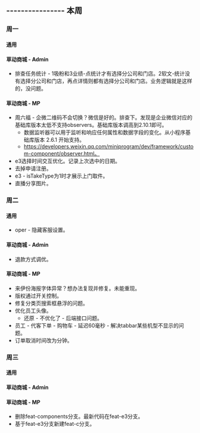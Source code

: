 ## ---------------- 本周

### 周一
#### 通用
#### 草动商城 - Admin
* 排查任务统计 - 1吸粉和3业绩-点统计才有选择分公司和门店。2软文-统计没有选择分公司和门店，再点详情则都有选择分公司和门店。业务逻辑就是这样的，没问题。
#### 草动商城 - MP
* 周六福 - 企微二维码不会切换？微信是好的。排查下。发现是企业微信对应的基础库版本太低不支持observers。基础库版本调高到2.10.1即可。
  - 数据监听器可以用于监听和响应任何属性和数据字段的变化。从小程序基础库版本 2.6.1 开始支持。
  - https://developers.weixin.qq.com/miniprogram/dev/framework/custom-component/observer.html。
* e3选择时间交互优化。记录上次选中的日期。
* 去掉申请注册。
* e3 - isTakeType为1时才展示上门取件。
* 直播分享图片。

### 周二
#### 通用
* oper - 隐藏客服设置。
#### 草动商城 - Admin
* 退款方式调优。
#### 草动商城 - MP
* 来伊份海报字体异常？想办法复现并修复。未能重现。
* 版权通过开关控制。
* 修复分类页搜索框悬浮的问题。
* 优化员工头像。
  - 还原 - 不优化了 - 后端接口问题。
* 员工 - 代客下单 - 购物车 - 延迟60毫秒 - 解决tabbar某些机型不显示的问题。
* 订单取消时间改为分钟。

### 周三
#### 通用
#### 草动商城 - Admin
#### 草动商城 - MP
* 删除feat-components分支。最新代码在feat-e3分支。
* 基于feat-e3分支新建feat-c分支。
